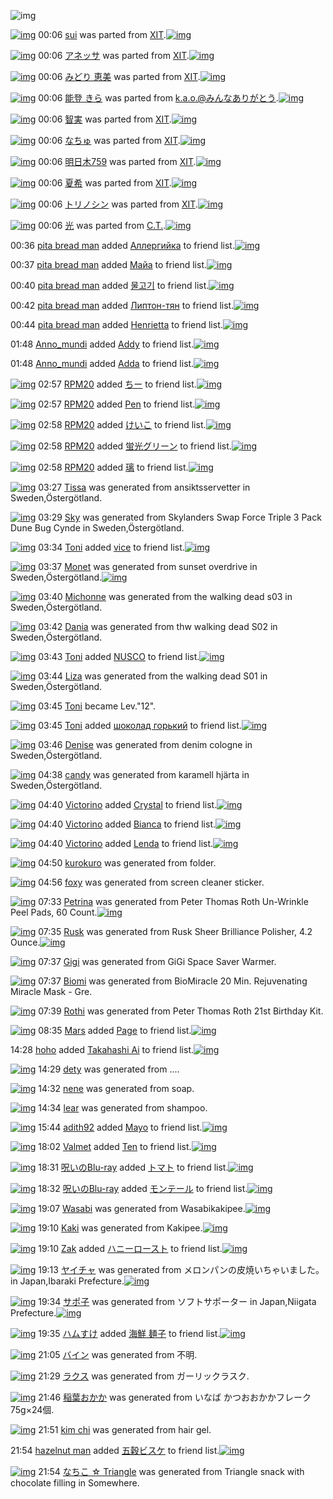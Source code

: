 ![img](http://gdrive-cdn.herokuapp.com/537b65a5bc09f0000721dda7/512px-barcode.png)

[![img](http://www.deviantsart.com/1ieumg1.png)](http://www.barcodekanojo.com/kanojo/1458630/sui) 00:06 [sui](http://www.barcodekanojo.com/kanojo/1458630/sui) was parted from [XIT](http://www.barcodekanojo.com/kanojo/1458630/sui).[![img](http://www.deviantsart.com/815jg6.jpeg)](http://www.barcodekanojo.com/user/209348/XIT) 

[![img](http://www.deviantsart.com/1ib2auc.png)](http://www.barcodekanojo.com/kanojo/1788523/%E3%82%A2%E3%83%8D%E3%83%83%E3%82%B5) 00:06 [アネッサ](http://www.barcodekanojo.com/kanojo/1788523/%E3%82%A2%E3%83%8D%E3%83%83%E3%82%B5) was parted from [XIT](http://www.barcodekanojo.com/kanojo/1788523/%E3%82%A2%E3%83%8D%E3%83%83%E3%82%B5).[![img](http://www.deviantsart.com/815jg6.jpeg)](http://www.barcodekanojo.com/user/209348/XIT) 

[![img](http://www.deviantsart.com/2grtecn.png)](http://www.barcodekanojo.com/kanojo/2290859/%E3%81%BF%E3%81%A9%E3%82%8A%20%E6%81%B5%E7%BE%8E) 00:06 [みどり 恵美](http://www.barcodekanojo.com/kanojo/2290859/%E3%81%BF%E3%81%A9%E3%82%8A%20%E6%81%B5%E7%BE%8E) was parted from [XIT](http://www.barcodekanojo.com/kanojo/2290859/%E3%81%BF%E3%81%A9%E3%82%8A%20%E6%81%B5%E7%BE%8E).[![img](http://www.deviantsart.com/815jg6.jpeg)](http://www.barcodekanojo.com/user/209348/XIT) 

[![img](http://www.deviantsart.com/1bjcoq3.png)](http://www.barcodekanojo.com/kanojo/61674/%E8%83%BD%E7%99%BB%20%E3%81%8D%E3%82%89) 00:06 [能登 きら](http://www.barcodekanojo.com/kanojo/61674/%E8%83%BD%E7%99%BB%20%E3%81%8D%E3%82%89) was parted from [k.a.o.@みんなありがとう](http://www.barcodekanojo.com/kanojo/61674/%E8%83%BD%E7%99%BB%20%E3%81%8D%E3%82%89).[![img](http://www.deviantsart.com/1ne7497.jpeg)](http://www.barcodekanojo.com/user/30944/k.a.o.%40%E3%81%BF%E3%82%93%E3%81%AA%E3%81%82%E3%82%8A%E3%81%8C%E3%81%A8%E3%81%86) 

[![img](http://www.deviantsart.com/1q1g1au.png)](http://www.barcodekanojo.com/kanojo/2398817/%E6%99%BA%E5%AE%9F) 00:06 [智実](http://www.barcodekanojo.com/kanojo/2398817/%E6%99%BA%E5%AE%9F) was parted from [XIT](http://www.barcodekanojo.com/kanojo/2398817/%E6%99%BA%E5%AE%9F).[![img](http://www.deviantsart.com/815jg6.jpeg)](http://www.barcodekanojo.com/user/209348/XIT) 

[![img](http://www.deviantsart.com/2dfe96c.png)](http://www.barcodekanojo.com/kanojo/2173578/%E3%81%AA%E3%81%A1%E3%82%85) 00:06 [なちゅ](http://www.barcodekanojo.com/kanojo/2173578/%E3%81%AA%E3%81%A1%E3%82%85) was parted from [XIT](http://www.barcodekanojo.com/kanojo/2173578/%E3%81%AA%E3%81%A1%E3%82%85).[![img](http://www.deviantsart.com/815jg6.jpeg)](http://www.barcodekanojo.com/user/209348/XIT) 

[![img](http://www.deviantsart.com/1qb3rbr.png)](http://www.barcodekanojo.com/kanojo/393080/%E6%98%8E%E6%97%A5%E6%9C%A8759) 00:06 [明日木759](http://www.barcodekanojo.com/kanojo/393080/%E6%98%8E%E6%97%A5%E6%9C%A8759) was parted from [XIT](http://www.barcodekanojo.com/kanojo/393080/%E6%98%8E%E6%97%A5%E6%9C%A8759).[![img](http://www.deviantsart.com/815jg6.jpeg)](http://www.barcodekanojo.com/user/209348/XIT) 

[![img](http://www.deviantsart.com/1g6nnms.png)](http://www.barcodekanojo.com/kanojo/418553/%E5%A4%8F%E5%B8%8C) 00:06 [夏希](http://www.barcodekanojo.com/kanojo/418553/%E5%A4%8F%E5%B8%8C) was parted from [XIT](http://www.barcodekanojo.com/kanojo/418553/%E5%A4%8F%E5%B8%8C).[![img](http://www.deviantsart.com/815jg6.jpeg)](http://www.barcodekanojo.com/user/209348/XIT) 

[![img](http://www.deviantsart.com/eptrk7.png)](http://www.barcodekanojo.com/kanojo/1450494/%E3%83%88%E3%83%AA%E3%83%8E%E3%82%B7%E3%83%B3) 00:06 [トリノシン](http://www.barcodekanojo.com/kanojo/1450494/%E3%83%88%E3%83%AA%E3%83%8E%E3%82%B7%E3%83%B3) was parted from [XIT](http://www.barcodekanojo.com/kanojo/1450494/%E3%83%88%E3%83%AA%E3%83%8E%E3%82%B7%E3%83%B3).[![img](http://www.deviantsart.com/815jg6.jpeg)](http://www.barcodekanojo.com/user/209348/XIT) 

[![img](http://www.deviantsart.com/30uojcj.png)](http://www.barcodekanojo.com/kanojo/2550591/%E5%85%89) 00:06 [光](http://www.barcodekanojo.com/kanojo/2550591/%E5%85%89) was parted from [C.T.](http://www.barcodekanojo.com/kanojo/2550591/%E5%85%89).[![img](http://www.deviantsart.com/fhrc6a.jpeg)](http://www.barcodekanojo.com/user/272165/C.T.) 

00:36 [pita bread man](http://www.barcodekanojo.com/user/500254/pita%20bread%20man) added [Аллергийка](http://www.barcodekanojo.com/kanojo/2681675/%D0%90%D0%BB%D0%BB%D0%B5%D1%80%D0%B3%D0%B8%D0%B9%D0%BA%D0%B0) to friend list.[![img](http://www.deviantsart.com/17rbnrp.png)](http://www.barcodekanojo.com/kanojo/2681675/%D0%90%D0%BB%D0%BB%D0%B5%D1%80%D0%B3%D0%B8%D0%B9%D0%BA%D0%B0) 

00:37 [pita bread man](http://www.barcodekanojo.com/user/500254/pita%20bread%20man) added [Майа](http://www.barcodekanojo.com/kanojo/2620358/%D0%9C%D0%B0%D0%B9%D0%B0) to friend list.[![img](http://www.deviantsart.com/3sdh7j4.png)](http://www.barcodekanojo.com/kanojo/2620358/%D0%9C%D0%B0%D0%B9%D0%B0) 

00:40 [pita bread man](http://www.barcodekanojo.com/user/500254/pita%20bread%20man) added [물고기](http://www.barcodekanojo.com/kanojo/1537429/%EB%AC%BC%EA%B3%A0%EA%B8%B0) to friend list.[![img](http://www.deviantsart.com/23t627u.png)](http://www.barcodekanojo.com/kanojo/1537429/%EB%AC%BC%EA%B3%A0%EA%B8%B0) 

00:42 [pita bread man](http://www.barcodekanojo.com/user/500254/pita%20bread%20man) added [Липтон-тян](http://www.barcodekanojo.com/kanojo/2844075/%D0%9B%D0%B8%D0%BF%D1%82%D0%BE%D0%BD-%D1%82%D1%8F%D0%BD) to friend list.[![img](http://www.deviantsart.com/2ldlu4t.png)](http://www.barcodekanojo.com/kanojo/2844075/%D0%9B%D0%B8%D0%BF%D1%82%D0%BE%D0%BD-%D1%82%D1%8F%D0%BD) 

00:44 [pita bread man](http://www.barcodekanojo.com/user/500254/pita%20bread%20man) added [Henrietta](http://www.barcodekanojo.com/kanojo/2629154/Henrietta) to friend list.[![img](http://www.deviantsart.com/1s492u3.png)](http://www.barcodekanojo.com/kanojo/2629154/Henrietta) 

01:48 [Anno_mundi](http://www.barcodekanojo.com/user/500255/Anno_mundi) added [Addy](http://www.barcodekanojo.com/kanojo/2654615/Addy) to friend list.[![img](http://www.deviantsart.com/2p7adrr.png)](http://www.barcodekanojo.com/kanojo/2654615/Addy) 

01:48 [Anno_mundi](http://www.barcodekanojo.com/user/500255/Anno_mundi) added [Adda](http://www.barcodekanojo.com/kanojo/2534868/Adda) to friend list.[![img](http://www.deviantsart.com/11gnovc.png)](http://www.barcodekanojo.com/kanojo/2534868/Adda) 

[![img](http://www.deviantsart.com/1m0o1ih.jpeg)](http://www.barcodekanojo.com/user/397515/RPM20) 02:57 [RPM20](http://www.barcodekanojo.com/user/397515/RPM20) added [ちー](http://www.barcodekanojo.com/kanojo/202868/%E3%81%A1%E3%83%BC) to friend list.[![img](http://www.deviantsart.com/21f62m.png)](http://www.barcodekanojo.com/kanojo/202868/%E3%81%A1%E3%83%BC) 

[![img](http://www.deviantsart.com/1m0o1ih.jpeg)](http://www.barcodekanojo.com/user/397515/RPM20) 02:57 [RPM20](http://www.barcodekanojo.com/user/397515/RPM20) added [Pen](http://www.barcodekanojo.com/kanojo/2378509/Pen) to friend list.[![img](http://www.deviantsart.com/15in0bs.png)](http://www.barcodekanojo.com/kanojo/2378509/Pen) 

[![img](http://www.deviantsart.com/1m0o1ih.jpeg)](http://www.barcodekanojo.com/user/397515/RPM20) 02:58 [RPM20](http://www.barcodekanojo.com/user/397515/RPM20) added [けいこ](http://www.barcodekanojo.com/kanojo/201959/%E3%81%91%E3%81%84%E3%81%93) to friend list.[![img](http://www.deviantsart.com/2v0kqj1.png)](http://www.barcodekanojo.com/kanojo/201959/%E3%81%91%E3%81%84%E3%81%93) 

[![img](http://www.deviantsart.com/1m0o1ih.jpeg)](http://www.barcodekanojo.com/user/397515/RPM20) 02:58 [RPM20](http://www.barcodekanojo.com/user/397515/RPM20) added [蛍光グリーン](http://www.barcodekanojo.com/kanojo/17893/%E8%9B%8D%E5%85%89%E3%82%B0%E3%83%AA%E3%83%BC%E3%83%B3) to friend list.[![img](http://www.deviantsart.com/uf8jvn.png)](http://www.barcodekanojo.com/kanojo/17893/%E8%9B%8D%E5%85%89%E3%82%B0%E3%83%AA%E3%83%BC%E3%83%B3) 

[![img](http://www.deviantsart.com/1m0o1ih.jpeg)](http://www.barcodekanojo.com/user/397515/RPM20) 02:58 [RPM20](http://www.barcodekanojo.com/user/397515/RPM20) added [璃](http://www.barcodekanojo.com/kanojo/212244/%E7%92%83) to friend list.[![img](http://www.deviantsart.com/3mah718.png)](http://www.barcodekanojo.com/kanojo/212244/%E7%92%83) 

[![img](http://www.deviantsart.com/1mdk0ni.png)](http://www.barcodekanojo.com/kanojo/3192862/Tissa) 03:27 [Tissa](http://www.barcodekanojo.com/kanojo/3192862/Tissa) was generated from ansiktsservetter in Sweden,Östergötland.

[![img](http://www.deviantsart.com/17n0shu.png)](http://www.barcodekanojo.com/kanojo/3192863/Sky) 03:29 [Sky](http://www.barcodekanojo.com/kanojo/3192863/Sky) was generated from Skylanders Swap Force Triple 3 Pack Dune Bug Cynde in Sweden,Östergötland.

[![img](http://www.deviantsart.com/1ppujvq.jpeg)](http://www.barcodekanojo.com/user/259677/Toni) 03:34 [Toni](http://www.barcodekanojo.com/user/259677/Toni) added [vice](http://www.barcodekanojo.com/kanojo/2513887/vice) to friend list.[![img](http://www.deviantsart.com/274e04r.png)](http://www.barcodekanojo.com/kanojo/2513887/vice) 

[![img](http://www.deviantsart.com/1n1g2tb.png)](http://www.barcodekanojo.com/kanojo/3192864/Monet) 03:37 [Monet](http://www.barcodekanojo.com/kanojo/3192864/Monet) was generated from sunset overdrive in Sweden,Östergötland.[![img](http://www.deviantsart.com/3br1tvj.jpeg)](http://www.barcodekanojo.com/product_images/barcode/6018394/1424457427/sunset%20overdrive.jpg) 

[![img](http://www.deviantsart.com/11g0ba2.png)](http://www.barcodekanojo.com/kanojo/3192865/Michonne) 03:40 [Michonne](http://www.barcodekanojo.com/kanojo/3192865/Michonne) was generated from the walking dead s03 in Sweden,Östergötland.

[![img](http://www.deviantsart.com/2ppb0m.png)](http://www.barcodekanojo.com/kanojo/3192866/Dania) 03:42 [Dania](http://www.barcodekanojo.com/kanojo/3192866/Dania) was generated from thw walking dead S02 in Sweden,Östergötland.

[![img](http://www.deviantsart.com/1ppujvq.jpeg)](http://www.barcodekanojo.com/user/259677/Toni) 03:43 [Toni](http://www.barcodekanojo.com/user/259677/Toni) added [NUSCO](http://www.barcodekanojo.com/kanojo/3061466/NUSCO) to friend list.[![img](http://www.deviantsart.com/2u41901.png)](http://www.barcodekanojo.com/kanojo/3061466/NUSCO) 

[![img](http://www.deviantsart.com/3oe4a1d.png)](http://www.barcodekanojo.com/kanojo/3192867/Liza) 03:44 [Liza](http://www.barcodekanojo.com/kanojo/3192867/Liza) was generated from the walking dead S01 in Sweden,Östergötland.

[![img](http://www.deviantsart.com/1ppujvq.jpeg)](http://www.barcodekanojo.com/user/259677/Toni) 03:45 [Toni](http://www.barcodekanojo.com/user/259677/Toni) became Lev."12".

[![img](http://www.deviantsart.com/1ppujvq.jpeg)](http://www.barcodekanojo.com/user/259677/Toni) 03:45 [Toni](http://www.barcodekanojo.com/user/259677/Toni) added [шоколад горький](http://www.barcodekanojo.com/kanojo/2650195/%D1%88%D0%BE%D0%BA%D0%BE%D0%BB%D0%B0%D0%B4%20%D0%B3%D0%BE%D1%80%D1%8C%D0%BA%D0%B8%D0%B9) to friend list.[![img](http://www.deviantsart.com/1ne7epb.png)](http://www.barcodekanojo.com/kanojo/2650195/%D1%88%D0%BE%D0%BA%D0%BE%D0%BB%D0%B0%D0%B4%20%D0%B3%D0%BE%D1%80%D1%8C%D0%BA%D0%B8%D0%B9) 

[![img](http://www.deviantsart.com/3mhmqft.png)](http://www.barcodekanojo.com/kanojo/3192868/Denise) 03:46 [Denise](http://www.barcodekanojo.com/kanojo/3192868/Denise) was generated from denim cologne in Sweden,Östergötland.

[![img](http://www.deviantsart.com/2qut6ll.png)](http://www.barcodekanojo.com/kanojo/3192869/candy) 04:38 [candy](http://www.barcodekanojo.com/kanojo/3192869/candy) was generated from karamell hjärta in Sweden,Östergötland.

[![img](http://www.deviantsart.com/1euf4qq.jpeg)](http://www.barcodekanojo.com/user/500256/Victorino) 04:40 [Victorino](http://www.barcodekanojo.com/user/500256/Victorino) added [Crystal](http://www.barcodekanojo.com/kanojo/3109243/Crystal) to friend list.[![img](http://www.deviantsart.com/jg9r5v.png)](http://www.barcodekanojo.com/kanojo/3109243/Crystal) 

[![img](http://www.deviantsart.com/1euf4qq.jpeg)](http://www.barcodekanojo.com/user/500256/Victorino) 04:40 [Victorino](http://www.barcodekanojo.com/user/500256/Victorino) added [Bianca](http://www.barcodekanojo.com/kanojo/2620005/Bianca) to friend list.[![img](http://www.deviantsart.com/3lpmraa.png)](http://www.barcodekanojo.com/kanojo/2620005/Bianca) 

[![img](http://www.deviantsart.com/1euf4qq.jpeg)](http://www.barcodekanojo.com/user/500256/Victorino) 04:40 [Victorino](http://www.barcodekanojo.com/user/500256/Victorino) added [Lenda](http://www.barcodekanojo.com/kanojo/2544626/Lenda) to friend list.[![img](http://www.deviantsart.com/ebe9e4.png)](http://www.barcodekanojo.com/kanojo/2544626/Lenda) 

[![img](http://www.deviantsart.com/2tcktq8.png)](http://www.barcodekanojo.com/kanojo/3192870/kurokuro) 04:50 [kurokuro](http://www.barcodekanojo.com/kanojo/3192870/kurokuro) was generated from folder.

[![img](http://www.deviantsart.com/2shnmek.png)](http://www.barcodekanojo.com/kanojo/3192871/foxy) 04:56 [foxy](http://www.barcodekanojo.com/kanojo/3192871/foxy) was generated from screen cleaner sticker.

[![img](http://www.deviantsart.com/3ua4jlv.png)](http://www.barcodekanojo.com/kanojo/3192872/Petrina) 07:33 [Petrina](http://www.barcodekanojo.com/kanojo/3192872/Petrina) was generated from Peter Thomas Roth Un-Wrinkle Peel Pads, 60 Count.[![img](http://www.deviantsart.com/2qdpnja.jpeg)](http://www.barcodekanojo.com/product_images/barcode/6018407/1424471581/50x50xPeter,P20Thomas,P20Roth,P20Un-Wrinkle,P20Peel,P20Pads,P2C,P2060,P20Count.jpg,qw=88,ah=88.pagespeed.ic.LN80FiDJkS.jpg) 

[![img](http://www.deviantsart.com/1sg8aln.png)](http://www.barcodekanojo.com/kanojo/3192873/Rusk) 07:35 [Rusk](http://www.barcodekanojo.com/kanojo/3192873/Rusk) was generated from Rusk Sheer Brilliance Polisher, 4.2 Ounce.[![img](http://www.deviantsart.com/2lk7n2r.jpeg)](http://www.barcodekanojo.com/product_images/barcode/6018408/1424471650/50x50xRusk,P20Sheer,P20Brilliance,P20Polisher,P2C,P204.2,P20Ounce.jpg,qw=88,ah=88.pagespeed.ic.L8TOJxgUmK.jpg) 

[![img](http://www.deviantsart.com/chgjh0.png)](http://www.barcodekanojo.com/kanojo/3192874/Gigi) 07:37 [Gigi](http://www.barcodekanojo.com/kanojo/3192874/Gigi) was generated from GiGi Space Saver Warmer.

[![img](http://www.deviantsart.com/153p1t2.png)](http://www.barcodekanojo.com/kanojo/3192875/Biomi) 07:37 [Biomi](http://www.barcodekanojo.com/kanojo/3192875/Biomi) was generated from BioMiracle 20 Min. Rejuvenating Miracle Mask - Gre.

[![img](http://www.deviantsart.com/31b4dl6.png)](http://www.barcodekanojo.com/kanojo/3192876/Rothi) 07:39 [Rothi](http://www.barcodekanojo.com/kanojo/3192876/Rothi) was generated from Peter Thomas Roth 21st Birthday Kit.

[![img](http://www.deviantsart.com/sq4on8.jpeg)](http://www.barcodekanojo.com/user/458030/Mars) 08:35 [Mars](http://www.barcodekanojo.com/user/458030/Mars) added [Page](http://www.barcodekanojo.com/kanojo/2604330/Page) to friend list.[![img](http://www.deviantsart.com/qo91b6.png)](http://www.barcodekanojo.com/kanojo/2604330/Page) 

14:28 [hoho](http://www.barcodekanojo.com/user/499501/hoho) added [Takahashi Ai](http://www.barcodekanojo.com/kanojo/1755236/Takahashi%20Ai) to friend list.[![img](http://www.deviantsart.com/189au8s.png)](http://www.barcodekanojo.com/kanojo/1755236/Takahashi%20Ai) 

[![img](http://www.deviantsart.com/1dskpjo.png)](http://www.barcodekanojo.com/kanojo/3192877/dety) 14:29 [dety](http://www.barcodekanojo.com/kanojo/3192877/dety) was generated from ....

[![img](http://www.deviantsart.com/cqbrao.png)](http://www.barcodekanojo.com/kanojo/3192878/nene) 14:32 [nene](http://www.barcodekanojo.com/kanojo/3192878/nene) was generated from soap.

[![img](http://www.deviantsart.com/32eg9jg.png)](http://www.barcodekanojo.com/kanojo/3192879/lear) 14:34 [lear](http://www.barcodekanojo.com/kanojo/3192879/lear) was generated from shampoo.

[![img](http://www.deviantsart.com/13l6vij.jpeg)](http://www.barcodekanojo.com/user/445977/adith92) 15:44 [adith92](http://www.barcodekanojo.com/user/445977/adith92) added [Mayo](http://www.barcodekanojo.com/kanojo/2555349/Mayo) to friend list.[![img](http://www.deviantsart.com/1fn0rco.png)](http://www.barcodekanojo.com/kanojo/2555349/Mayo) 

[![img](http://www.deviantsart.com/1facubr.jpeg)](http://www.barcodekanojo.com/user/335206/Valmet) 18:02 [Valmet](http://www.barcodekanojo.com/user/335206/Valmet) added [Ten](http://www.barcodekanojo.com/kanojo/3083400/Ten) to friend list.[![img](http://www.deviantsart.com/165d6uj.png)](http://www.barcodekanojo.com/kanojo/3083400/Ten) 

[![img](http://www.deviantsart.com/p8avmd.jpeg)](http://www.barcodekanojo.com/user/243256/%E5%91%AA%E3%81%84%E3%81%AEBlu-ray) 18:31 [呪いのBlu-ray](http://www.barcodekanojo.com/user/243256/%E5%91%AA%E3%81%84%E3%81%AEBlu-ray) added [トマト](http://www.barcodekanojo.com/kanojo/302770/%E3%83%88%E3%83%9E%E3%83%88) to friend list.[![img](http://www.deviantsart.com/3t2unki.png)](http://www.barcodekanojo.com/kanojo/302770/%E3%83%88%E3%83%9E%E3%83%88) 

[![img](http://www.deviantsart.com/p8avmd.jpeg)](http://www.barcodekanojo.com/user/243256/%E5%91%AA%E3%81%84%E3%81%AEBlu-ray) 18:32 [呪いのBlu-ray](http://www.barcodekanojo.com/user/243256/%E5%91%AA%E3%81%84%E3%81%AEBlu-ray) added [モンテール](http://www.barcodekanojo.com/kanojo/23939/%E3%83%A2%E3%83%B3%E3%83%86%E3%83%BC%E3%83%AB) to friend list.[![img](http://www.deviantsart.com/e60rl1.png)](http://www.barcodekanojo.com/kanojo/23939/%E3%83%A2%E3%83%B3%E3%83%86%E3%83%BC%E3%83%AB) 

[![img](http://www.deviantsart.com/1segsd7.png)](http://www.barcodekanojo.com/kanojo/3192880/Wasabi) 19:07 [Wasabi](http://www.barcodekanojo.com/kanojo/3192880/Wasabi) was generated from Wasabikakipee.[![img](http://www.deviantsart.com/tc0kki.jpeg)](http://www.barcodekanojo.com/product_images/barcode/4002177/1339325443/%E3%82%8F%E3%81%95%E3%81%B3%E6%9F%BF%E3%83%94%E3%83%BC.jpg) 

[![img](http://www.deviantsart.com/2relr1m.png)](http://www.barcodekanojo.com/kanojo/3192881/Kaki) 19:10 [Kaki](http://www.barcodekanojo.com/kanojo/3192881/Kaki) was generated from Kakipee.[![img](http://www.deviantsart.com/1qigs7r.jpeg)](http://www.barcodekanojo.com/product_images/barcode/5249501/1388495928/%E6%9F%BF%E3%83%94%E3%83%BC.jpg) 

[![img](http://www.deviantsart.com/2dtl6i2.jpeg)](http://www.barcodekanojo.com/user/280625/Zak) 19:10 [Zak](http://www.barcodekanojo.com/user/280625/Zak) added [ハニーロースト](http://www.barcodekanojo.com/kanojo/51554/%E3%83%8F%E3%83%8B%E3%83%BC%E3%83%AD%E3%83%BC%E3%82%B9%E3%83%88) to friend list.[![img](http://www.deviantsart.com/3k9f877.png)](http://www.barcodekanojo.com/kanojo/51554/%E3%83%8F%E3%83%8B%E3%83%BC%E3%83%AD%E3%83%BC%E3%82%B9%E3%83%88) 

[![img](http://www.deviantsart.com/1jt01sq.png)](http://www.barcodekanojo.com/kanojo/3192882/%E3%83%A4%E3%82%A4%E3%83%81%E3%83%A3) 19:13 [ヤイチャ](http://www.barcodekanojo.com/kanojo/3192882/%E3%83%A4%E3%82%A4%E3%83%81%E3%83%A3) was generated from メロンパンの皮焼いちゃいました。 in Japan,Ibaraki Prefecture.[![img](http://www.deviantsart.com/2ak40hd.jpeg)](http://www.barcodekanojo.com/product_images/barcode/5989080/1415867155/%E3%83%A1%E3%83%AD%E3%83%B3%E3%83%91%E3%83%B3%E3%81%AE%E7%9A%AE%E7%84%BC%E3%81%84%E3%81%A1%E3%82%83%E3%81%84%E3%81%BE%E3%81%97%E3%81%9F.jpg) 

[![img](http://www.deviantsart.com/3k3rrb8.png)](http://www.barcodekanojo.com/kanojo/3192883/%E3%82%B5%E3%83%9D%E5%AD%90) 19:34 [サポ子](http://www.barcodekanojo.com/kanojo/3192883/%E3%82%B5%E3%83%9D%E5%AD%90) was generated from ソフトサポーター in Japan,Niigata Prefecture.[![img](http://www.deviantsart.com/3vi4jc8.jpeg)](http://www.barcodekanojo.com/product_images/barcode/6018424/1424514837/50x50x,PE3,P82,PBD,PE3,P83,P95,PE3,P83,P88,PE3,P82,PB5,PE3,P83,P9D,PE3,P83,PBC,PE3,P82,PBF,PE3,P83,PBC.jpg,qw=88,ah=88.pagespeed.ic.3ZLXM_IPuF.jpg) 

[![img](http://www.deviantsart.com/3ueb4vl.jpeg)](http://www.barcodekanojo.com/user/31615/%E3%83%8F%E3%83%A0%E3%81%99%E3%81%91) 19:35 [ハムすけ](http://www.barcodekanojo.com/user/31615/%E3%83%8F%E3%83%A0%E3%81%99%E3%81%91) added [海鮮 麺子](http://www.barcodekanojo.com/kanojo/2566249/%E6%B5%B7%E9%AE%AE%20%E9%BA%BA%E5%AD%90) to friend list.[![img](http://www.deviantsart.com/3h0e6j4.png)](http://www.barcodekanojo.com/kanojo/2566249/%E6%B5%B7%E9%AE%AE%20%E9%BA%BA%E5%AD%90) 

[![img](http://www.deviantsart.com/39hhhcq.png)](http://www.barcodekanojo.com/kanojo/3192884/%20%E3%83%90%E3%82%A4%E3%83%B3) 21:05 [ バイン](http://www.barcodekanojo.com/kanojo/3192884/%20%E3%83%90%E3%82%A4%E3%83%B3) was generated from 不明.

[![img](http://www.deviantsart.com/2q6v6pn.png)](http://www.barcodekanojo.com/kanojo/3192885/%E3%83%A9%E3%82%AF%E3%82%B9) 21:29 [ラクス](http://www.barcodekanojo.com/kanojo/3192885/%E3%83%A9%E3%82%AF%E3%82%B9) was generated from ガーリックラスク.

[![img](http://www.deviantsart.com/1uk108c.png)](http://www.barcodekanojo.com/kanojo/3192886/%E7%A8%B2%E8%91%89%E3%81%8A%E3%81%8B%E3%81%8B) 21:46 [稲葉おかか](http://www.barcodekanojo.com/kanojo/3192886/%E7%A8%B2%E8%91%89%E3%81%8A%E3%81%8B%E3%81%8B) was generated from いなば かつおおかかフレーク 75g×24個.

[![img](http://www.deviantsart.com/1f1ogn8.png)](http://www.barcodekanojo.com/kanojo/3192887/kim%20chi) 21:51 [kim chi](http://www.barcodekanojo.com/kanojo/3192887/kim%20chi) was generated from hair gel.

21:54 [hazelnut man](http://www.barcodekanojo.com/user/500266/hazelnut%20man) added [五穀ビスケ](http://www.barcodekanojo.com/kanojo/3142605/%E4%BA%94%E7%A9%80%E3%83%93%E3%82%B9%E3%82%B1) to friend list.[![img](http://www.deviantsart.com/3k58h5m.png)](http://www.barcodekanojo.com/kanojo/3142605/%E4%BA%94%E7%A9%80%E3%83%93%E3%82%B9%E3%82%B1) 

[![img](http://www.deviantsart.com/18d4mkr.png)](http://www.barcodekanojo.com/kanojo/3192888/%E3%81%AA%E3%81%A1%E3%81%93%20%E2%98%86%20Triangle) 21:54 [なちこ ☆ Triangle](http://www.barcodekanojo.com/kanojo/3192888/%E3%81%AA%E3%81%A1%E3%81%93%20%E2%98%86%20Triangle) was generated from Triangle snack with chocolate filling  in Somewhere.

